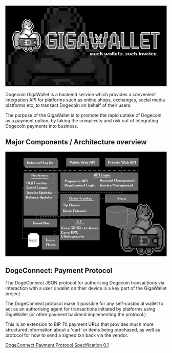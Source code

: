 ![GigaWallet Logo](/doc/gigawallet-logo.png)


Dogecoin GigaWallet is a backend service which provides a
convenient integration API for platforms such as online shops,
exchanges, social media platforms etc, to transact Dogecoin on
behalf of their users.

The purpose of the GigaWallet is to promote the rapid uptake of 
Dogecoin as a payment option, by taking the complexity and 
risk out of integrating Dogecoin payments into business. 


## Major Components / Architecture overview

![Major components of the GigaWallet / DogeConnect Project](/doc/gigawallet-components.png)

## DogeConnect: Payment Protocol

The DogeConnect JSON protocol for authorising Dogecoin transactions 
via interaction with a user's wallet on their device is a key part
of the GigaWallet project. 

The DogeConnect protocol make it possible for any self-custodial wallet
to act as an authorising agent for transactions initiated by
platforms using GigaWallet (or other payment backend implementing 
the protocol.) 

This is an extension to BIP 70 payment URLs that provides much more
structured information about a 'cart' or items being purchased, as 
well as protocol for how to send a signed txn back via the vendor.

[DogeConnect Payment Protocol Specification 0.1](/doc/dogeconnect-spec-0.1.md)


